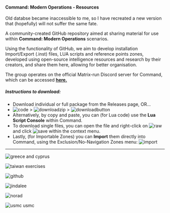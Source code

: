 #### Command: Modern Operations - Resources

Old databse became inaccessible to me, so I have recreated a new version that (hopefully) will not suffer the same fate.

A community-created GitHub repository aimed at sharing material for use within **Command: Modern Operations** scenarios.

Using the functionality of GitHub, we aim to develop installation Import/Export (.inst) files, LUA scripts and reference points zones, developed using open-source intelligence resources and research by their creators, and share them here, allowing for better organisation.

The group operates on the official Matrix-run Discord server for Command, which can be accessed [**here.**](https://discord.com/invite/4RjfxEs)

##### Instructions to download:
* Download individual or full package from the Releases page, OR...
* ![code](https://user-images.githubusercontent.com/121643870/210081699-d6534327-5b29-4fbf-8f3d-48ac381a4f82.png) > ![downloadzip](https://user-images.githubusercontent.com/121643870/210082013-802fbede-e4f7-4ac1-9c99-3580a0a2491a.png) > ![downloadbutton](https://user-images.githubusercontent.com/121643870/210082281-6ef86d27-0218-4fef-94a8-8553849088e6.png)
* Alternatively, by copy and paste, you can (for Lua code) use the **Lua Script Console** within Command.
* To download single files, you can open the file and right-click on ![raw](https://user-images.githubusercontent.com/121643870/210083664-198480aa-03a6-48fa-ad0c-3db12cb0be71.png) and click ![save](https://user-images.githubusercontent.com/121643870/210083693-965d1b0b-6fca-4ba2-9b5e-1e909e4fb129.png) within the context menu.
* Lastly, (for Importable Zones) you can **Import** them directly into Command, using the Exclusion/No-Navigation Zones menu: ![import](https://user-images.githubusercontent.com/121643870/210086482-11b509b1-c400-42b0-9cc7-75550a718c6a.png)



---

![greece and cyprus](https://user-images.githubusercontent.com/121643870/210122848-1aadaac7-4ba4-4870-a5ba-48769a432a6c.png)

![taiwan exercises](https://user-images.githubusercontent.com/121643870/210031541-2b6b74bf-23e2-40dc-97d6-8d073e9e51e4.png)

![github](https://user-images.githubusercontent.com/121643870/210030779-e5e0c85e-fab3-4c9f-8635-4fdf80d2bb17.png)

![jindalee](https://user-images.githubusercontent.com/121643870/210034707-89b5c4ee-f67d-4815-b936-4dd147f78c26.png)

![norad](https://user-images.githubusercontent.com/121643870/210035026-689f5516-0152-4c97-9869-5e9f12fe3594.png)

![usmc](https://user-images.githubusercontent.com/121643870/210839009-1acdb021-ba37-48ab-a271-7c34d1539ad6.png)
usmc

